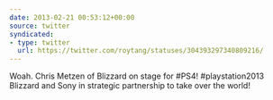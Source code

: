 ```yaml
---
date: 2013-02-21 00:53:12+00:00
source: twitter
syndicated:
- type: twitter
  url: https://twitter.com/roytang/statuses/304393297340809216/
---
```


Woah. Chris Metzen of Blizzard on stage for #PS4! #playstation2013 Blizzard and Sony in strategic partnership to take over the world!